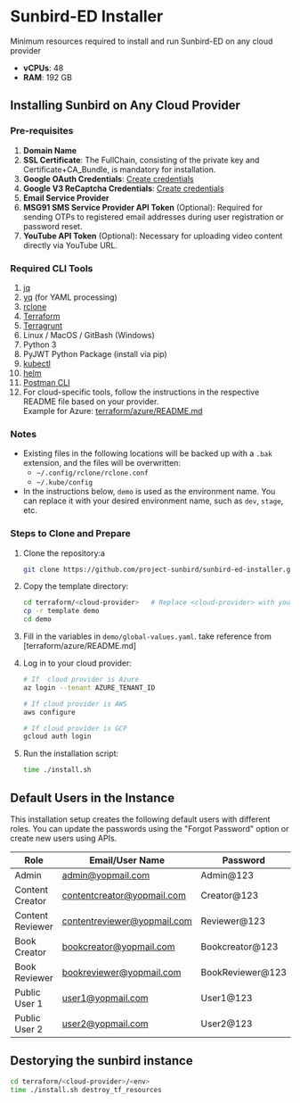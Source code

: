 # Sunbird-ED Installer

Minimum resources required to install and run Sunbird-ED on any cloud provider
- **vCPUs**: 48  
- **RAM**: 192 GB

## Installing Sunbird on Any Cloud Provider

### Pre-requisites

1. **Domain Name**
2. **SSL Certificate**: The FullChain, consisting of the private key and Certificate+CA_Bundle, is mandatory for installation.
3. **Google OAuth Credentials**: [Create credentials](https://developers.google.com/workspace/guides/create-credentials#oauth-client-id)
4. **Google V3 ReCaptcha Credentials**: [Create credentials](https://www.google.com/recaptcha/admin)
5. **Email Service Provider**
6. **MSG91 SMS Service Provider API Token** (Optional): Required for sending OTPs to registered email addresses during user registration or password reset.
7. **YouTube API Token** (Optional): Necessary for uploading video content directly via YouTube URL.

### Required CLI Tools
1. [jq](https://jqlang.github.io/jq/download/)
2. [yq](https://github.com/mikefarah/yq#install) (for YAML processing)
3. [rclone](https://rclone.org/)
4. [Terraform](https://developer.hashicorp.com/terraform/tutorials/aws-get-started/install-cli)
5. [Terragrunt](https://terragrunt.gruntwork.io/docs/getting-started/install/)
6. Linux / MacOS / GitBash (Windows)
7. Python 3 
8. PyJWT Python Package (install via pip)
9. [kubectl](https://kubernetes.io/docs/tasks/tools/)
10. [helm](https://helm.sh/docs/intro/quickstart/#install-helm)
11. [Postman CLI](https://learning.postman.com/docs/getting-started/installation/installation-and-updates/)
12. For cloud-specific tools, follow the instructions in the respective README file based on your provider.  
    Example for Azure: [terraform/azure/README.md](terraform/azure/README.md)

### Notes
- Existing files in the following locations will be backed up with a `.bak` extension, and the files will be overwritten:
    - `~/.config/rclone/rclone.conf`
    - `~/.kube/config`
- In the instructions below, `demo` is used as the environment name. You can replace it with your desired environment name, such as `dev`, `stage`, etc.

### Steps to Clone and Prepare

1. Clone the repository:a
     ```bash
     git clone https://github.com/project-sunbird/sunbird-ed-installer.git
     ```
2. Copy the template directory:
     ```bash
     cd terraform/<cloud-provider>   # Replace <cloud-provider> with your cloud provider (e.g., azure, aws, gcp)
     cp -r template demo
     cd demo
     ```
3. Fill in the variables in `demo/global-values.yaml`.
   take reference from  [terraform/azure/README.md]

4. Log in to your cloud provider:
    ```bash
    # If  cloud provider is Azure
    az login --tenant AZURE_TENANT_ID

    # If cloud provider is AWS
    aws configure

    # If cloud provider is GCP
    gcloud auth login
    ```
5. Run the installation script:
     ```bash
     time ./install.sh
     ```

## Default Users in the Instance

This installation setup creates the following default users with different roles. You can update the passwords using the "Forgot Password" option or create new users using APIs.

| Role              | Email/User Name           | Password         |
|-------------------|---------------------------|------------------|
| Admin             | admin@yopmail.com         | Admin@123        |
| Content Creator   | contentcreator@yopmail.com| Creator@123      |
| Content Reviewer  | contentreviewer@yopmail.com | Reviewer@123   |
| Book Creator      | bookcreator@yopmail.com   | Bookcreator@123  |
| Book Reviewer     | bookreviewer@yopmail.com  | BookReviewer@123 |
| Public User 1     | user1@yopmail.com         | User1@123        |
| Public User 2     | user2@yopmail.com         | User2@123        |


##  Destorying the sunbird instance
```bash
cd terraform/<cloud-provider>/<env>
time ./install.sh destroy_tf_resources